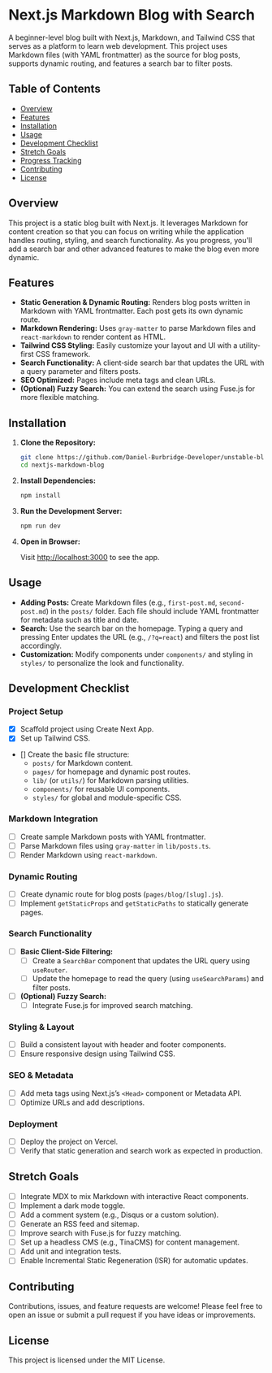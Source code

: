 # Next.js Markdown Blog with Search

A beginner-level blog built with Next.js, Markdown, and Tailwind CSS that serves as a platform to learn web development. This project uses Markdown files (with YAML frontmatter) as the source for blog posts, supports dynamic routing, and features a search bar to filter posts.

## Table of Contents

- [Overview](#overview)
- [Features](#features)
- [Installation](#installation)
- [Usage](#usage)
- [Development Checklist](#development-checklist)
- [Stretch Goals](#stretch-goals)
- [Progress Tracking](#progress-tracking)
- [Contributing](#contributing)
- [License](#license)

## Overview

This project is a static blog built with Next.js. It leverages Markdown for content creation so that you can focus on writing while the application handles routing, styling, and search functionality. As you progress, you'll add a search bar and other advanced features to make the blog even more dynamic.

## Features

- **Static Generation & Dynamic Routing:**
  Renders blog posts written in Markdown with YAML frontmatter. Each post gets its own dynamic route.
- **Markdown Rendering:**
  Uses `gray-matter` to parse Markdown files and `react-markdown` to render content as HTML.
- **Tailwind CSS Styling:**
  Easily customize your layout and UI with a utility-first CSS framework.
- **Search Functionality:**
  A client‑side search bar that updates the URL with a query parameter and filters posts.
- **SEO Optimized:**
  Pages include meta tags and clean URLs.
- **(Optional) Fuzzy Search:**
  You can extend the search using Fuse.js for more flexible matching.

## Installation

1. **Clone the Repository:**

   ```bash
   git clone https://github.com/Daniel-Burbridge-Developer/unstable-blog
   cd nextjs-markdown-blog
   ```

2. **Install Dependencies:**

   ```bash
   npm install
   ```

3. **Run the Development Server:**

   ```bash
   npm run dev
   ```

4. **Open in Browser:**

   Visit [http://localhost:3000](http://localhost:3000) to see the app.

## Usage

- **Adding Posts:**
  Create Markdown files (e.g., `first-post.md`, `second-post.md`) in the `posts/` folder. Each file should include YAML frontmatter for metadata such as title and date.
- **Search:**
  Use the search bar on the homepage. Typing a query and pressing Enter updates the URL (e.g., `/?q=react`) and filters the post list accordingly.
- **Customization:**
  Modify components under `components/` and styling in `styles/` to personalize the look and functionality.

## Development Checklist

### Project Setup

- [x] Scaffold project using Create Next App.
- [x] Set up Tailwind CSS.
- [] Create the basic file structure:
  - `posts/` for Markdown content.
  - `pages/` for homepage and dynamic post routes.
  - `lib/` (or `utils/`) for Markdown parsing utilities.
  - `components/` for reusable UI components.
  - `styles/` for global and module-specific CSS.

### Markdown Integration

- [ ] Create sample Markdown posts with YAML frontmatter.
- [ ] Parse Markdown files using `gray-matter` in `lib/posts.ts`.
- [ ] Render Markdown using `react-markdown`.

### Dynamic Routing

- [ ] Create dynamic route for blog posts (`pages/blog/[slug].js`).
- [ ] Implement `getStaticProps` and `getStaticPaths` to statically generate pages.

### Search Functionality

- [ ] **Basic Client‑Side Filtering:**
  - [ ] Create a `SearchBar` component that updates the URL query using `useRouter`.
  - [ ] Update the homepage to read the query (using `useSearchParams`) and filter posts.
- [ ] **(Optional) Fuzzy Search:**
  - [ ] Integrate Fuse.js for improved search matching.

### Styling & Layout

- [ ] Build a consistent layout with header and footer components.
- [ ] Ensure responsive design using Tailwind CSS.

### SEO & Metadata

- [ ] Add meta tags using Next.js’s `<Head>` component or Metadata API.
- [ ] Optimize URLs and add descriptions.

### Deployment

- [ ] Deploy the project on Vercel.
- [ ] Verify that static generation and search work as expected in production.

## Stretch Goals

- [ ] Integrate MDX to mix Markdown with interactive React components.
- [ ] Implement a dark mode toggle.
- [ ] Add a comment system (e.g., Disqus or a custom solution).
- [ ] Generate an RSS feed and sitemap.
- [ ] Improve search with Fuse.js for fuzzy matching.
- [ ] Set up a headless CMS (e.g., TinaCMS) for content management.
- [ ] Add unit and integration tests.
- [ ] Enable Incremental Static Regeneration (ISR) for automatic updates.

## Contributing

Contributions, issues, and feature requests are welcome! Please feel free to open an issue or submit a pull request if you have ideas or improvements.

## License

This project is licensed under the MIT License.
